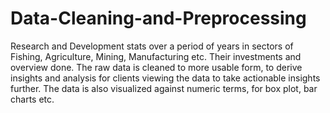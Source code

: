 # Data-Cleaning-and-Preprocessing
Research and Development stats over a period of years in sectors of Fishing, Agriculture, Mining, Manufacturing etc. Their investments and overview done. The raw data is cleaned to more usable form, to derive insights and analysis for clients viewing the data to take actionable insights further. The data is also visualized against numeric terms, for box plot, bar charts etc.
